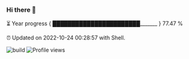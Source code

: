 ### Hi there 👋

⏳ Year progress { ███████████████████████_______ } 77.47 %

⏰ Updated on 2022-10-24 00:28:57 with Shell.

![build](https://github.com/shenxianpeng/year-progress/workflows/build/badge.svg) ![Profile views](https://gpvc.arturio.dev/shenxianpeng)